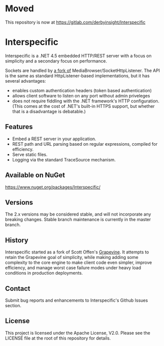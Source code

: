 Moved
=====

This repository is now at https://gitlab.com/derbyinsight/Interspecific

Interspecific
=============

Interspecific is a .NET 4.5 embedded HTTP/REST server with a focus on simplicity and a secondary focus
on performance.

Sockets are handled by [a fork of](https://github.com/tekhedd/SocketHttpListener) MediaBrowser/SocketHttpListener.
The API is the same as standard HttpListener-based implementations, but it has several advantages:

- enables custom authentication headers (token based authentication)
- allows client software to listen on any port without admin priveleges
- does not require fiddling with the .NET framework's HTTP configuration. (This comes at the cost of .NET's built-in HTTPS support, but whether that is a disadvantage is debatable.)

## Features ##

- Embed a REST server in your application. 
- REST path and URL parsing based on regular expressions, compiled for efficiency.
- Serve static files.
- Logging via the standard TraceSource mechanism.

## Available on NuGet ##

https://www.nuget.org/packages/Interspecific/

## Versions ##

The 2.x versions may be considered stable, and will not incorporate any breaking
changes. Stable branch maintenance is currently in the master branch. 

## History ##

Interspecific started as a fork of Scott Offen's [Grapevine](https://github.com/scottoffen/Grapevine). It attempts to 
retain the Grapevine goal of simplicity, while making adding some complexity to the core engine to make
client code even simpler, improve efficiency, and manage worst case failure modes under heavy load conditions in production deployments.

## Contact ##

Submit bug reports and enhancements to Interspecific's Github Issues section.

## License ##

This project is licensed under the Apache License, V2.0.
Please see the LICENSE file at the root of this repository for details.
